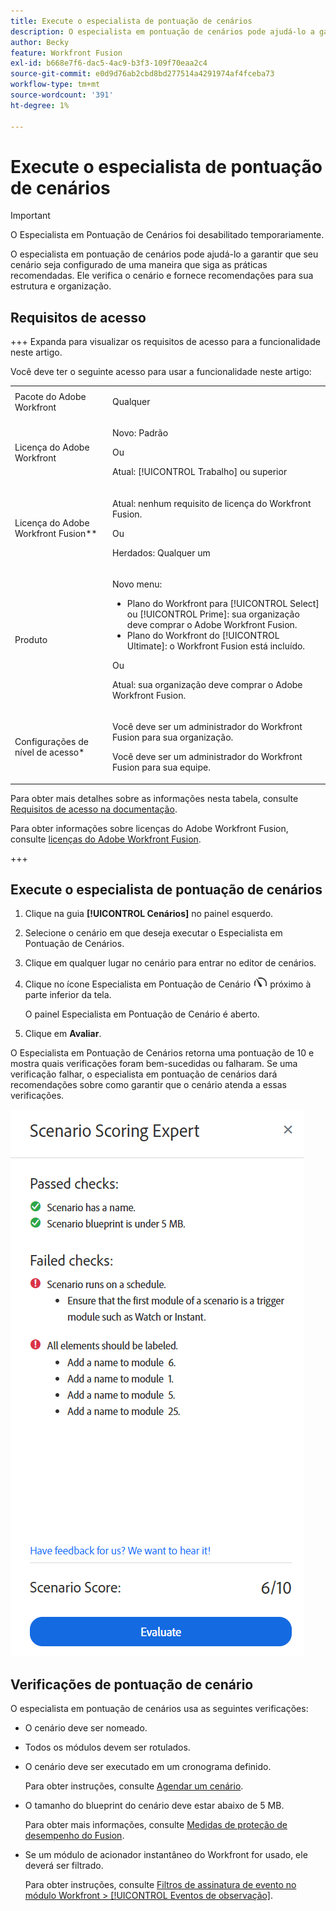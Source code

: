 ```yaml
---
title: Execute o especialista de pontuação de cenários
description: O especialista em pontuação de cenários pode ajudá-lo a garantir que seu cenário seja configurado de uma maneira que siga as práticas recomendadas. Ele verifica o cenário e fornece recomendações para sua estrutura e organização.
author: Becky
feature: Workfront Fusion
exl-id: b668e7f6-dac5-4ac9-b3f3-109f70eaa2c4
source-git-commit: e0d9d76ab2cbd8bd277514a4291974af4fceba73
workflow-type: tm+mt
source-wordcount: '391'
ht-degree: 1%

---
```


# Execute o especialista de pontuação de cenários

>[!IMPORTANT]
>
>O Especialista em Pontuação de Cenários foi desabilitado temporariamente.

O especialista em pontuação de cenários pode ajudá-lo a garantir que seu cenário seja configurado de uma maneira que siga as práticas recomendadas. Ele verifica o cenário e fornece recomendações para sua estrutura e organização.

## Requisitos de acesso

+++ Expanda para visualizar os requisitos de acesso para a funcionalidade neste artigo.

Você deve ter o seguinte acesso para usar a funcionalidade neste artigo:

<table style="table-layout:auto">
 <col> 
 <col> 
 <tbody> 
  <tr> 
   <td role="rowheader">Pacote do Adobe Workfront</td> 
   <td> <p>Qualquer</p> </td> 
  </tr> 
  <tr data-mc-conditions=""> 
   <td role="rowheader">Licença do Adobe Workfront</td> 
   <td> <p>Novo: Padrão</p><p>Ou</p><p>Atual: [!UICONTROL Trabalho] ou superior</p> </td> 
  </tr> 
  <tr> 
   <td role="rowheader">Licença do Adobe Workfront Fusion**</td> 
   <td>
   <p>Atual: nenhum requisito de licença do Workfront Fusion.</p>
   <p>Ou</p>
   <p>Herdados: Qualquer um </p>
   </td> 
  </tr> 
  <tr> 
   <td role="rowheader">Produto</td> 
   <td>
   <p>Novo menu:</p> <ul><li>Plano do Workfront para [!UICONTROL Select] ou [!UICONTROL Prime]: sua organização deve comprar o Adobe Workfront Fusion.</li><li>Plano do Workfront do [!UICONTROL Ultimate]: o Workfront Fusion está incluído.</li></ul>
   <p>Ou</p>
   <p>Atual: sua organização deve comprar o Adobe Workfront Fusion.</p>
   </td> 
  </tr>
  <tr data-mc-conditions=""> 
   <td role="rowheader">Configurações de nível de acesso*</td> 
   <td> 
     <p>Você deve ser um administrador do Workfront Fusion para sua organização.</p>
     <p>Você deve ser um administrador do Workfront Fusion para sua equipe.</p>
   </td> 
  </tr> 
   </td> 
  </tr> 
 </tbody> 
</table>

Para obter mais detalhes sobre as informações nesta tabela, consulte [Requisitos de acesso na documentação](/help/workfront-fusion/references/licenses-and-roles/access-level-requirements-in-documentation.md).

Para obter informações sobre licenças do Adobe Workfront Fusion, consulte [licenças do Adobe Workfront Fusion](/help/workfront-fusion/set-up-and-manage-workfront-fusion/licensing-operations-overview/license-automation-vs-integration.md).

+++

## Execute o especialista de pontuação de cenários

1. Clique na guia **[!UICONTROL Cenários]** no painel esquerdo.
1. Selecione o cenário em que deseja executar o Especialista em Pontuação de Cenários.
1. Clique em qualquer lugar no cenário para entrar no editor de cenários.
1. Clique no ícone Especialista em Pontuação de Cenário ![Especialista em pontuação de cenário](assets/scoring-expert-icon.png) próximo à parte inferior da tela.

   O painel Especialista em Pontuação de Cenário é aberto.
1. Clique em **Avaliar**.

O Especialista em Pontuação de Cenários retorna uma pontuação de 10 e mostra quais verificações foram bem-sucedidas ou falharam. Se uma verificação falhar, o especialista em pontuação de cenários dará recomendações sobre como garantir que o cenário atenda a essas verificações.

![Pontuação do cenário](assets/scenario-score.png)

## Verificações de pontuação de cenário

O especialista em pontuação de cenários usa as seguintes verificações:

* O cenário deve ser nomeado.
* Todos os módulos devem ser rotulados.
* O cenário deve ser executado em um cronograma definido.

  Para obter instruções, consulte [Agendar um cenário](/help/workfront-fusion/create-scenarios/config-scenarios-settings/schedule-a-scenario.md).
* O tamanho do blueprint do cenário deve estar abaixo de 5 MB.

  Para obter mais informações, consulte [Medidas de proteção de desempenho do Fusion](/help/workfront-fusion/references/scenarios/fusion-performance-guardrails.md#scenarios).
* Se um módulo de acionador instantâneo do Workfront for usado, ele deverá ser filtrado.

  Para obter instruções, consulte [Filtros de assinatura de evento no módulo Workfront > [!UICONTROL Eventos de observação]](/help/workfront-fusion/references/apps-and-modules/adobe-connectors/workfront-modules.md#event-subscription-filters-in-the-workfront--watch-events-modules).
